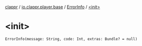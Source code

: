 [clappr](../../index.md) / [io.clappr.player.base](../index.md) / [ErrorInfo](index.md) / [&lt;init&gt;](.)

# &lt;init&gt;

`ErrorInfo(message: String, code: Int, extras: Bundle? = null)`